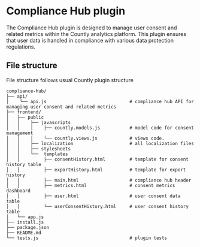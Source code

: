 # Compliance Hub plugin

The Compliance Hub plugin is designed to manage user consent and related metrics within the Countly analytics platform. This plugin ensures that user data is handled in compliance with various data protection regulations.

## File structure
File structure follows usual Countly plugin structure
```
compliance-hub/
├── api/ 
│    └── api.js                               # compliance hub API for managing user consent and related metrics    
├── frontend/
│   ├── public
│   │    ├── javascripts
│   │    │    ├── countly.models.js           # model code for consent management
│   │    │    └── countly.views.js            # views code.
│   │    ├── localization                     # all localization files
│   │    ├── stylesheets
│   │    └──  templates
│   │         ├── consentHistory.html         # template for consent history table
│   │         ├── exportHistory.html          # template for export history
│   │         ├── main.html                   # compliance hub header 
│   │         ├── metrics.html                # consent metrics dashboard
│   │         ├── user.html                   # user consent data table
│   │         └── userConsentHistory.html     # user consent history table
│   └── app.js
├── install.js
├── package.json
├── README.md
└── tests.js                                  # plugin tests
```